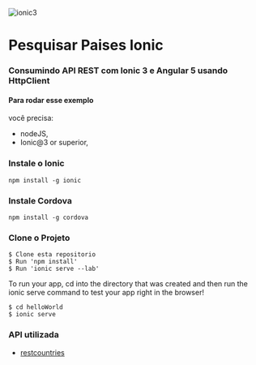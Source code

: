 ![ionic3](https://upload.wikimedia.org/wikipedia/commons/thumb/d/d1/Ionic_Logo.svg/600px-Ionic_Logo.svg.png)

# Pesquisar Paises Ionic

### Consumindo API REST com Ionic 3 e Angular 5 usando HttpClient

#### Para rodar esse exemplo ####

você precisa:
*    nodeJS,
*   Ionic@3 or superior,

### Instale o Ionic



```
npm install -g ionic

```

### Instale Cordova


```
npm install -g cordova

```

### Clone o Projeto


```
$ Clone esta repositorio
$ Run 'npm install'
$ Run 'ionic serve --lab' 

```

To run your app, cd into the directory that was created and then run the ionic serve command to test your app right in the browser!

```
$ cd helloWorld
$ ionic serve

```

### API utilizada  ###

* [restcountries](https://restcountries.eu/rest/v2/)





